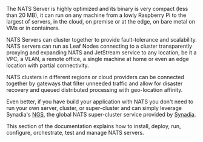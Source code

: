 The NATS Server is highly optimized and its binary is very compact (less than 20 MB), it can run on any machine from a lowly Raspberry Pi to the largest of servers, in the cloud, on premise or at the edge, on bare metal on VMs or in containers.

NATS Servers can cluster together to provide fault-tolerance and scalability. NATS servers can run as Leaf Nodes connecting to a cluster transparently proxying and expanding NATS and JetStream service to any location, be it a VPC, a VLAN, a remote office, a single machine at home or even an edge location with partial connectivity.

NATS clusters in different regions or cloud providers can be connected together by gateways that filter unneeded traffic and allow for disaster recovery and queued distributed processing with geo-location affinity.

Even better, if you have build your application with NATS you don't need to run your own server, cluster, or super-cluster and can simply leverage Synadia's [NGS](https://www.synadia.com/ngs), the global NATS super-cluster service provided by [Synadia](https://synadia.com).

This section of the documentation explains how to install, deploy, run, configure, orchestrate, test and manage NATS servers.
